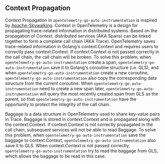 ## Context Propagation

Context Propagation in `opentelemetry-go-auto-instrumentation` is inspired
by [Apache-Skywalking](https://github.com/apache/skywalking-go).
Context in OpenTelemetry is a design for propagating trace-related information in distributed systems. Based on the
propagation of Context, distributed services (AKA Spans) can be linked together to form a complete call chain (AKA
Trace). OpenTelemetry saves trace-related information in Golang's context.Context and requires users to correctly pass
context.Context. If context.Context is not passed correctly in the call chain, the call chain will be broken. To solve
this problem, when `opentelemetry-go-auto-instrumentation` create a span, `opentelemetry-go-auto-instrumentation` save
it to Golang's coroutine structure (i.e. GLS), and when `opentelemetry-go-auto-instrumentation` create a new
coroutine, `opentelemetry-go-auto-instrumentation` also copy the corresponding data structure from the current
coroutine. When `opentelemetry-go-auto-instrumentation` need to create a new span
later, `opentelemetry-go-auto-instrumentation` will query the most recently created span from GLS as the parent, so that
`opentelemetry-go-auto-instrumentation` have the opportunity to protect
the integrity of the call chain.

Baggage is a data structure in OpenTelemetry used to share key-value pairs in Trace. Baggage is stored in
context.Context and is propagated along with the context.Context. If context.Context is not correctly propagated in the
call chain, subsequent services will not be able to read Baggage. To solve this problem,
when `opentelemetry-go-auto-instrumentation` save the baggage to
context.Context, `opentelemetry-go-auto-instrumentation` also save it to GLS. When context.Context is not passed
correctly, `opentelemetry-go-auto-instrumentation` try to read the baggage from
GLS, which allows the baggage to be read in this case.